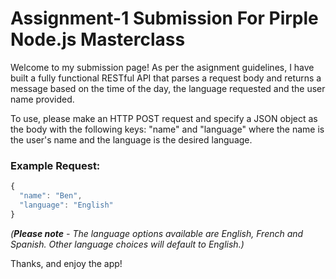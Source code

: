 # Assignment-1 Submission For Pirple Node.js Masterclass

Welcome to my submission page! As per the asignment guidelines, I have built a fully functional RESTful API that parses a request body and returns a message based on the time of the day, the language requested and the user name provided.

To use, please make an HTTP POST request and specify a JSON object as the body with the following keys: "name" and "language" where the name is the user's name and the language is the desired language.

### Example Request:

```javascript
{
  "name": "Ben",
  "language": "English"
}
```

*(**Please note** - The language options available are English, French and Spanish. Other language choices will default to English.)*

Thanks, and enjoy the app!
